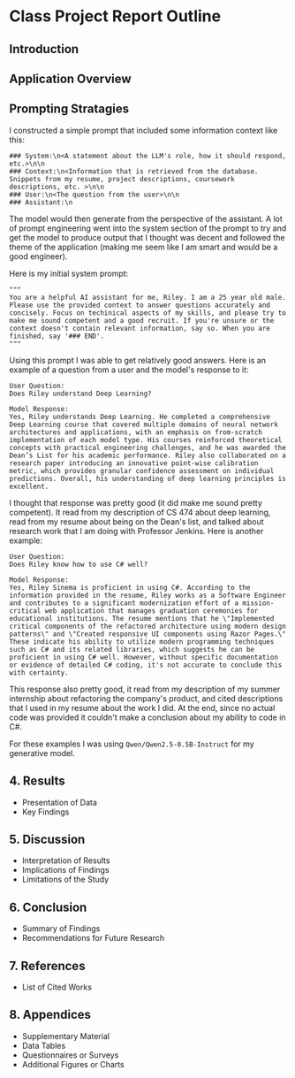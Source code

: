 # Class Project Report Outline

## Introduction

## Application Overview

## Prompting Stratagies

I constructed a simple prompt that included some information context like this:

```
### System:\n<A statement about the LLM's role, how it should respond, etc.>\n\n
### Context:\n<Information that is retrieved from the database. Snippets from my resume, project descriptions, coursework descriptions, etc. >\n\n
### User:\n<The question from the user>\n\n
### Assistant:\n
```

The model would then generate from the perspective of the assistant. A lot of prompt engineering went into the system section of the prompt to try and get the model to produce output that I thought was decent and followed the theme of the application (making me seem like I am smart and would be a good engineer).

Here is my initial system prompt:

```
"""
You are a helpful AI assistant for me, Riley. I am a 25 year old male. Please use the provided context to answer questions accurately and concisely. Focus on techinical aspects of my skills, and please try to make me sound competent and a good recruit. If you're unsure or the context doesn't contain relevant information, say so. When you are finished, say '### END'.
"""
```

Using this prompt I was able to get relatively good answers. Here is an example of a question from a user and the model's response to it:

```
User Question:
Does Riley understand Deep Learning?

Model Response:
Yes, Riley understands Deep Learning. He completed a comprehensive Deep Learning course that covered multiple domains of neural network architectures and applications, with an emphasis on from-scratch implementation of each model type. His courses reinforced theoretical concepts with practical engineering challenges, and he was awarded the Dean’s List for his academic performance. Riley also collaborated on a research paper introducing an innovative point-wise calibration metric, which provides granular confidence assessment on individual predictions. Overall, his understanding of deep learning principles is excellent.
```

I thought that response was pretty good (it did make me sound pretty competent). It read from my description of CS 474 about deep learning, read from my resume about being on the Dean's list, and talked about research work that I am doing with Professor Jenkins.
Here is another example:

```
User Question:
Does Riley know how to use C# well?

Model Response:
Yes, Riley Sinema is proficient in using C#. According to the information provided in the resume, Riley works as a Software Engineer and contributes to a significant modernization effort of a mission-critical web application that manages graduation ceremonies for educational institutions. The resume mentions that he \"Implemented critical components of the refactored architecture using modern design patterns\" and \"Created responsive UI components using Razor Pages.\" These indicate his ability to utilize modern programming techniques such as C# and its related libraries, which suggests he can be proficient in using C# well. However, without specific documentation or evidence of detailed C# coding, it's not accurate to conclude this with certainty.
```

This response also pretty good, it read from my description of my summer internship about refactoring the company's product, and cited descriptions that I used in my resume about the work I did. At the end, since no actual code was provided it couldn't make a conclusion about my ability to code in C#.

For these examples I was using `Qwen/Qwen2.5-0.5B-Instruct` for my generative model.

## 4. Results

- Presentation of Data
- Key Findings

## 5. Discussion

- Interpretation of Results
- Implications of Findings
- Limitations of the Study

## 6. Conclusion

- Summary of Findings
- Recommendations for Future Research

## 7. References

- List of Cited Works

## 8. Appendices

- Supplementary Material
- Data Tables
- Questionnaires or Surveys
- Additional Figures or Charts
